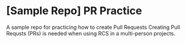 # [Sample Repo] PR Practice
A sample repo for practicing how to create Pull Requests
Creating Pull Requsts (PRs) is needed when using RCS in a multi-person projects.